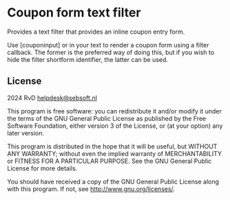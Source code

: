 # Coupon form text filter #

Provides a text filter that provides an inline coupon entry form.

Use [couponinput] or <couponinput> in your text to render a coupon form using a filter callback.
The former is the preferred way of doing this, but if you wish to hide the filter shortform identifier, the latter can be used.

## License ##

2024 RvD <helpdesk@sebsoft.nl>

This program is free software: you can redistribute it and/or modify it under
the terms of the GNU General Public License as published by the Free Software
Foundation, either version 3 of the License, or (at your option) any later
version.

This program is distributed in the hope that it will be useful, but WITHOUT ANY
WARRANTY; without even the implied warranty of MERCHANTABILITY or FITNESS FOR A
PARTICULAR PURPOSE.  See the GNU General Public License for more details.

You should have received a copy of the GNU General Public License along with
this program.  If not, see <http://www.gnu.org/licenses/>.
